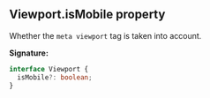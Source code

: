 ## Viewport.isMobile property

Whether the `meta viewport` tag is taken into account.

**Signature:**

```typescript
interface Viewport {
  isMobile?: boolean;
}
```
